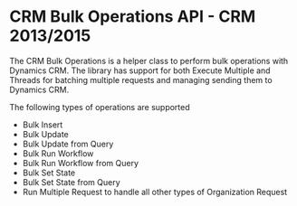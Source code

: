 CRM Bulk Operations API - CRM 2013/2015
=================

The CRM Bulk Operations is a helper class to perform bulk operations with Dynamics CRM.  The library has support for both Execute Multiple and Threads for batching multiple requests and managing sending them to Dynamics CRM.  

The following types of operations are supported
- Bulk Insert
- Bulk Update
- Bulk Update from Query 
- Bulk Run Workflow
- Bulk Run Workflow from Query
- Bulk Set State
- Bulk Set State from Query
- Run Multiple Request to handle all other types of Organization Request
